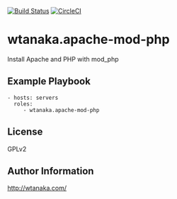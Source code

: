 [![Build Status](https://travis-ci.org/wtanaka/ansible-role-apache-mod-php.svg?branch=master)](https://travis-ci.org/wtanaka/ansible-role-apache-mod-php)
[![CircleCI](https://circleci.com/gh/wtanaka/ansible-role-apache-mod-php.svg?style=svg)](https://circleci.com/gh/wtanaka/ansible-role-apache-mod-php)

wtanaka.apache-mod-php
======================

Install Apache and PHP with mod_php

Example Playbook
----------------

    - hosts: servers
      roles:
         - wtanaka.apache-mod-php

License
-------

GPLv2

Author Information
------------------

http://wtanaka.com/
